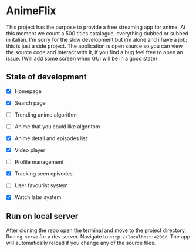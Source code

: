 # AnimeFlix

This project has the purpose to provide a free streaming app for anime.
At this moment we count a 500 titles catalogue, everything dubbed or subbed in italian.
I'm sorry for the slow development but i'm alone and i have a job; this is just a side project.
The application is open source so you can view the source code and interact with it, if you find a bug feel free to open an issue.
(Will add some screen when GUI will be in a good state)

## State of development
- [X] Homepage
- [X] Search page
- [ ] Trending anime algorithm
- [ ] Anime that you could like algorithm
- [X] Anime detail and episodes list
- [X] Video player
- [ ] Profile management
- [X] Tracking seen episodes
- [ ] User favourist system
- [X] Watch later system


## Run on local server
After cloning the repo open the terminal and move to the project directory.
Run `ng serve` for a dev server. 
Navigate to `http://localhost:4200/`. 
The app will automatically reload if you change any of the source files.
